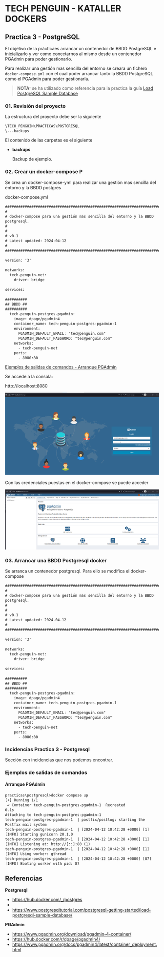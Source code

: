 # TECH PENGUIN - KATALLER DOCKERS





## Practica 3 - PostgreSQL



El objetivo de la prácticaes arrancar un contenedor de BBDD PostgreSQL e inicializarlo y ver como conectarnos al mismo desde un contenedor PGAdmin para poder gestionarlo.

Para realizar una gestión mas sencilla del entorno se creara un fichero `docker-compose.yml` con el cual poder arrancar tanto la BBDD PostgreSQL como el PGAdmin para poder gestionarla.



> **NOTA:** se ha utilizado como referencia para la practica la guía [Load PostgreSQL Sample Database](https://www.postgresqltutorial.com/postgresql-getting-started/load-postgresql-sample-database/) 



### 01. Revisión del proyecto

La estructura del proyecto debe ser la siguiente

```
\TECH_PENGUIN\PRACTICAS\POSTGRESQL
\---backups
```



El contenido de las carpetas es el siguiente

- **backups**

  Backup de ejemplo.



### 02. Crear un docker-compose P

Se crea un docker-compose-yml para realizar una gestión mas sencilla del entorno y la BBDD postgres

docker-compose.yml

```
#################################################################################
#
# docker-compose para una gestión mas sencilla del entorno y la BBDD postgresql.
#
#
# v0.1
# Latest updated: 2024-04-12
#
#################################################################################

version: '3'

networks:
  tech-penguin-net:
    driver: bridge

services:  
  
##########
## BBDD ##
##########
  tech-penguin-postgres-pgadmin:
    image: dpage/pgadmin4
    container_name: tech-penguin-postgres-pgadmin-1
    environment:
      PGADMIN_DEFAULT_EMAIL: "tec@penguin.com"
      PGADMIN_DEFAULT_PASSWORD: "tec@penguin.com"
    networks:
      - tech-penguin-net
    ports:
      - 8080:80
```



[Ejemplos de salidas de comandos - Arranque PGAdmin](#arranque-pgadmin)



Se accede a la consola:

http://localhost:8080



![image-20240412125146337](../../images/pgadmin_01.png)



Con las credenciales puestas en el docker-compose se puede acceder

![image-20240412125323450](../../images/pgadmin_02.png)





### 03. Arrancar una BBDD Postgresql docker

Se arranca un contenedor postgresql. Para ello se modifica el docker-compose



```
#################################################################################
#
# docker-compose para una gestión mas sencilla del entorno y la BBDD postgresql.
#
#
# v0.1
# Latest updated: 2024-04-12
#
#################################################################################

version: '3'

networks:
  tech-penguin-net:
    driver: bridge

services:  
  
##########
## BBDD ##
##########
  tech-penguin-postgres-pgadmin:
    image: dpage/pgadmin4
    container_name: tech-penguin-postgres-pgadmin-1
    environment:
      PGADMIN_DEFAULT_EMAIL: "tec@penguin.com"
      PGADMIN_DEFAULT_PASSWORD: "tec@penguin.com"
    networks:
      - tech-penguin-net
    ports:
      - 8080:80
```







### Incidencias Practica 3 - Postgresql

Sección con incidencias que nos podemos encontrar.





### Ejemplos de salidas de comandos





#### Arranque PGAdmin

```
practicas\postgresql>docker compose up
[+] Running 1/1
 ✔ Container tech-penguin-postgres-pgadmin-1  Recreated                                                                                                                                                                                 0.1s
Attaching to tech-penguin-postgres-pgadmin-1
tech-penguin-postgres-pgadmin-1  | postfix/postlog: starting the Postfix mail system
tech-penguin-postgres-pgadmin-1  | [2024-04-12 10:42:28 +0000] [1] [INFO] Starting gunicorn 20.1.0
tech-penguin-postgres-pgadmin-1  | [2024-04-12 10:42:28 +0000] [1] [INFO] Listening at: http://[::]:80 (1)
tech-penguin-postgres-pgadmin-1  | [2024-04-12 10:42:28 +0000] [1] [INFO] Using worker: gthread
tech-penguin-postgres-pgadmin-1  | [2024-04-12 10:42:28 +0000] [87] [INFO] Booting worker with pid: 87
```






## Referencias



**Postgresql**

- https://hub.docker.com/_/postgres
- 
- https://www.postgresqltutorial.com/postgresql-getting-started/load-postgresql-sample-database/



**PGAdmin**

- https://www.pgadmin.org/download/pgadmin-4-container/
- https://hub.docker.com/r/dpage/pgadmin4/
- https://www.pgadmin.org/docs/pgadmin4/latest/container_deployment.html